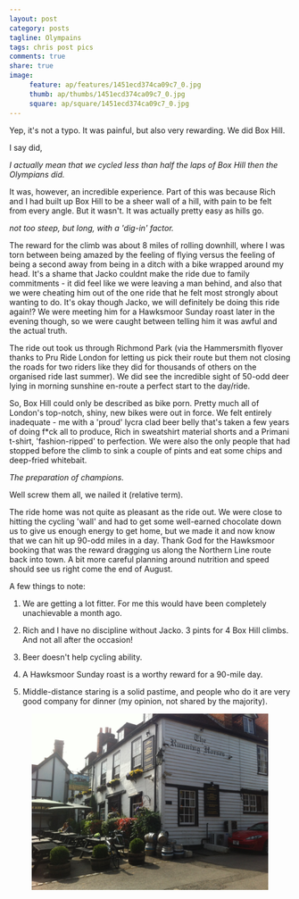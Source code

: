 ```yaml
---
layout: post
category: posts
tagline: Olympains
tags: chris post pics
comments: true
share: true
image: 
     feature: ap/features/1451ecd374ca09c7_0.jpg
     thumb: ap/thumbs/1451ecd374ca09c7_0.jpg
     square: ap/square/1451ecd374ca09c7_0.jpg
---
```




Yep, it's not a typo. It was painful, but also very rewarding. We did Box Hill.


I say did,


*I actually mean that we cycled less than half the laps of Box Hill then the Olympians did.*



It was, however, an incredible experience. Part of this was because Rich and I had built up Box Hill to be a sheer wall of a hill, with pain to be felt from every angle. But it wasn't. It was actually pretty easy as hills go.



*not too steep, but long, with a 'dig-in' factor.*



The reward for the climb was about 8 miles of rolling downhill, where I was torn between being amazed by the feeling of flying versus the feeling of being a second away from being in a ditch with a bike wrapped around my head. It's a shame
 that Jacko couldnt make the ride due to family commitments - it did feel like we were leaving a man behind, and also that we were cheating him out of the one ride that he felt most strongly about wanting to do. It's okay though Jacko, we will definitely
 be doing this ride again!? We were meeting him for a Hawksmoor Sunday roast later in the evening though, so we were caught between telling him it was awful and the actual truth.


The ride out took us through Richmond Park (via the Hammersmith flyover thanks to Pru Ride London for letting us pick their route but them not closing the roads for two riders like they did for thousands of others on the organised ride
 last summer). We did see the incredible sight of 50-odd deer lying in morning sunshine en-route a perfect start to the day/ride.



So, Box Hill could only be described as bike porn. Pretty much all of London's top-notch, shiny, new bikes were out in force. We felt entirely inadequate - me with a 'proud' lycra clad beer belly that's taken a few years of doing f*ck
 all to produce, Rich in sweatshirt material shorts and a Primani t-shirt, 'fashion-ripped' to perfection. We were also the only people that had stopped before the climb to sink a couple of pints and eat some chips and deep-fried whitebait.



*The preparation of champions.*



Well screw them all, we nailed it (relative term).


The ride home was not quite as pleasant as the ride out. We were close to hitting the cycling 'wall' and had to get some well-earned chocolate down us to give us enough energy to get home, but we made it and now know that we can hit up
 90-odd miles in a day. Thank God for the Hawksmoor booking that was the reward dragging us along the Northern Line route back into town. A bit more careful planning around nutrition and speed should see us right come the end of August.


A few things to note:


1. We are getting a lot fitter. For me this would have been completely unachievable a month ago.

2. Rich and I have no discipline without Jacko. 3 pints for 4 Box Hill climbs. And not all after the occasion!

3. Beer doesn't help cycling ability.

4. A Hawksmoor Sunday roast is a worthy reward for a 90-mile day.

5. Middle-distance staring is a solid pastime, and people who do it are very good company for dinner (my opinion, not shared by the majority).





<figure class="">
<a href = "/images/ap/standard/1451ecd374ca09c7_0.jpg">
<img src="/images/ap/standard/1451ecd374ca09c7_0.jpg">
</a></figure>
